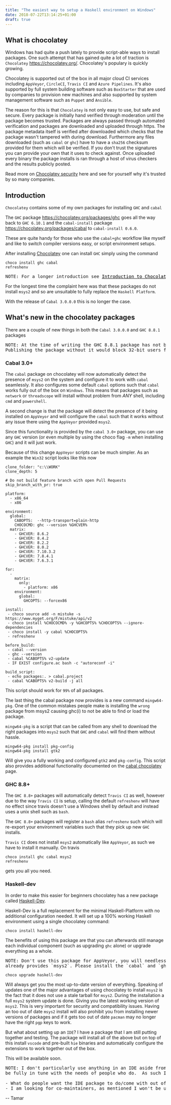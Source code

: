 ```yaml
---
title: "The easiest way to setup a Haskell environment on Windows"
date: 2018-07-22T13:14:25+01:00
draft: true
---
```


## What is chocolatey

Windows has had quite a push lately to provide script-able ways to install
packages. One such attempt that has gained quite a lot of traction is
`Chocolatey` https://chocolatey.org/. Chocolatey's populary is quickly growing.

Chocolatey is supported out of the box in all major cloud CI services including
`AppVeyor`, `CircleCI`, `Travis CI` and `Azure Pipelines`.  It's also supported
by full system building software such as `BoxStarter` that are used by companies
to provision new machines and also supported by system management software such
as `Puppet` and `Ansible`.

The reason for this is that `Chocolatey` is not only easy to use, but safe and
secure. Every package is initially hand verified through moderation until the
package becomes trusted.  Packages are always passed through automated verification
and packages are downloaded and uploaded through https.  The package metadata
itself is verified after downloaded which checks that the package wasn't
tampered with during download.  Furthermore any files downloaded (such as `cabal`
or `ghc`) have to have a `sha256` checksum provided for them which will be
verified.  If you don't trust the signatures you can provide your own that it
uses to check against.  Once uploaded every binary the package installs is ran
through a host of virus checkers and the results publicly posted.

Read more on [Chocolatey security](https://chocolatey.org/security) here and see
for yourself why it's trusted by so many companies.

## Introduction

`Chocolatey` contains some of my own packages for installing `GHC` and `cabal`

The `GHC` package https://chocolatey.org/packages/ghc goes all the way back to `GHC 6.10.1`
and the `cabal-install` package https://chocolatey.org/packages/cabal to `cabal-install 0.6.0`.

These are quite handy for those who use the `cabal+ghc` workflow like myself and like to switch
compiler versions easy, or script environment setups.

After installing [Chocolatey](https://chocolatey.org/install#installing-chocolatey)
 one can install `GHC` simply using the command

```
choco install ghc cabal
refreshenv
```

<pre class="light">
NOTE: For a longer introduction see <a style="color: #000" href="https://hub.zhox.com/posts/chocolatey-introduction/">Introduction to Chocolatey</a>.
</pre>

For the longest time the complaint here was that these packages do not install `msys2` and so are unsuitable to fully
replace the `Haskell Platform`.

With the release of `Cabal 3.0.0.0` this is no longer the case.

## What's new in the chocolatey packages

There are a couple of new things in both the `Cabal 3.0.0.0` and `GHC 8.8.1` packages

<pre class="light">
NOTE: At the time of writing the GHC 8.8.1 package has not been published yet due to there being no 32-bit build for GHC 8.8.1 available.
Publishing the package without it would block 32-bit users from using the unversioned package head (i.e. from being able to install the latest GHC without needing to give an explicit version).
</pre>

### Cabal 3.0+

The `cabal` package on chocolatey will now automatically detect the presence of
`msys2` on the system and configure it to work with `cabal` seamlessly.  It also
configures some default `cabal` options such that `cabal` works fully out of the
box on `Windows`.  This means that packages such as `network` or `threadscope`
will install without problem from *ANY* shell, including `cmd` and `powershell`.

A second change is that the package will detect the presence of it being installed
on `AppVeyor` and will configure the `cabal` such that it works without any issue
there using the `AppVeyor` provided `msys2`.

Since this functionality is provided by the `cabal 3.0+` package, you can use any
`GHC` version (or even multiple by using the choco flag `-m` when installing `GHC`)
and it will just work.

Because of this change `AppVeyor` scripts can be much simpler.  As an example the
`Win32` script looks like this now

```
clone_folder: "c:\\WORK"
clone_depth: 5

# Do not build feature branch with open Pull Requests
skip_branch_with_pr: true

platform:
  - x86_64
  - x86

environment:
  global:
    CABOPTS:  --http-transport=plain-http
    CHOCOCMD: ghc --version %GHCVER%
  matrix:
    - GHCVER: 8.6.2
    - GHCVER: 8.4.2
    - GHCVER: 8.2.2
    - GHCVER: 8.0.2
    - GHCVER: 7.10.3.2
    - GHCVER: 7.8.4.1
    - GHCVER: 7.6.3.1

for:
  -
    matrix:
      only:
        - platform: x86
    environment:
      global:
        GHCOPTS: --forcex86

install:
 - choco source add -n mistuke -s https://www.myget.org/F/mistuke/api/v2
 - choco install %CHOCOCMD% -y %GHCOPTS% %CHOCOPTS% --ignore-dependencies
 - choco install -y cabal %CHOCOPTS%
 - refreshenv

before_build:
 - cabal --version
 - ghc --version
 - cabal %CABOPTS% v2-update
 - IF EXIST configure.ac bash -c "autoreconf -i"

build_script:
 - echo packages:. > cabal.project
 - cabal %CABOPTS% v2-build -j all
```

This script should work for `99%` of all packages.

The last thing the cabal package now provides is a new command `mingw64-pkg`.
One of the common mistakes people make is installing the `wrong` package from msys2
causing ghc(i) to not be able to find or load the package.

`mingw64-pkg` is a script that can be called from any shell to download the right packages
into `msys2` such that `GHC` and `cabal` will find them without hassle.

```
mingw64-pkg install pkg-config
mingw64-pkg install gtk2
```

Will give you a fully working and configured `gtk2` and `pkg-config`.   This
script also provides additional functionality documented on the [cabal chocolatey](https://chocolatey.org/packages/cabal) page.

### GHC 8.8+

The `GHC 8.8+` packages will automatically detect `Travis CI` as well, however
due to the way `Travis CI` is setup, calling the default `refreshenv` will have
no effect since travis doesn't use a Windows shell by default and instead uses
a unix shell such as `bash`.

The `GHC 8.8+` packages will register a `bash` alias `refreshenv` such which will
re-export your environment variables such that they pick up new `GHC` installs.

`Travis CI` does not install `msys2` automatically like `AppVeyor`, as such we have to
install it manually. On travis

```
choco install ghc cabal msys2
refreshenv
```

gets you all you need.

### Haskell-dev

In order to make this easier for beginners chocolatey has a new package called
[Haskell-Dev](https://chocolatey.org/packages/haskell-dev).

Haskell-Dev is a full replacement for the minimal Haskell-Platform with no additional
configuration needed. It will set up a 100% working Haskell environment using a single
chocolatey command:

```
choco install haskell-dev
```

The benefits of using this package are that you can afterwards still manage each
individual component (such as upgrading `ghc` alone) or upgrade everything as a
whole.

<pre class="light">
NOTE: Don't use this package for AppVeyor, you will needlessly duplicate work as it
already provides `msys2`. Please install the `cabal` and `ghc` packages directly.
</pre>

```
choco upgrade haskell-dev
```

Will always get you the most up-to-date version of everything.  Speaking of updates
one of the major advantages of using chocolatey to install `msys2` is the fact that
it does not use a stale tarball for `msys2`. During the installation a full `msys2`
system update is done. Giving you the latest working version of `msys2`.  This is
very important for security and compatibility issues.  Having an too out of date `msys2`
install will also prohibit you from installing newer versions of packages and if it gets
too out of date `pacman` may no longer have the right `pgp` keys to work.

But what about setting up an `IDE`? I have a package that I am still putting together and testing.
The package will install all of the above but on top of this install `vscode` and pre-built `hie` binaries
and automatically configure the extensions to work together out of the box.

This will be available soon.

<pre class="light">
NOTE: I don't particularly use anything in an IDE aside from syntax highlighting so I may not
be fully in tune with the needs of people who do.  As such I am looking for two things:

- What do people want the IDE package to do/come with out of the box.
- I am looking for co-maintainers, as mentioned I won't be using this much myself so I'd like people who have slightly more skin in the game to help shape this.  The only hard requirement is that this *has* to stay `cabal` centric.
</pre>

-- Tamar